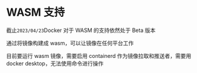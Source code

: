 # WASM 支持
<p id="rZz1YHZLGTq7vg4QW6aoHt">

截止`2023/04/23`Docker 对于 WASM 的支持依然处于 Beta 版本

</p>

<p id="tAUzq8CJhbfndKUNSAJ2xZ">

通过将镜像构建成 wasm，可以让镜像在任何平台工作

</p>

<p id="vXRwEd4Ek8ksWW8QnMiEtP">



</p>

<p id="3kCdDnCXGwtfLbY22HHQ8C">



</p>

<p id="evJ6A5eeF1sRcAQsMrzEZJ">

目前要运行 wasm 镜像，需要启用 containerd 作为镜像拉取和推送者，需要用 docker desktop，无法使用命令进行操作

</p>

<p id="5zyxPNLmdphUw83KBSZjtf">



</p>

<p id="hisb5XFtiNN61GuHasQ5a8">



</p>
